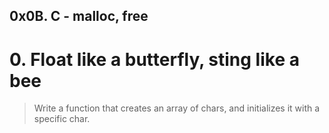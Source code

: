 ## 0x0B. C - malloc, free

# 0. Float like a butterfly, sting like a bee
> Write a function that creates an array of chars, and initializes it with a specific char.

